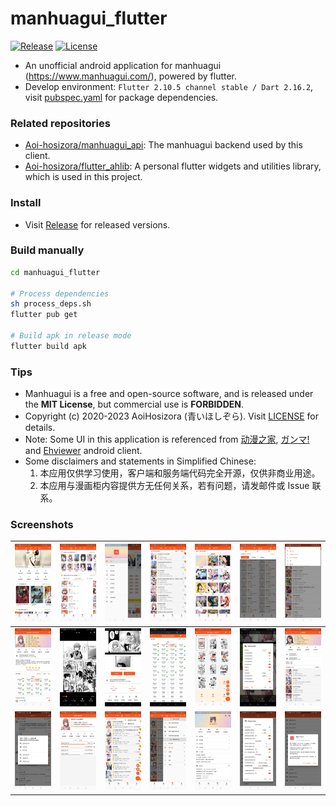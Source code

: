 # manhuagui_flutter

[![Release](https://img.shields.io/github/v/release/Aoi-hosizora/manhuagui_flutter)](https://github.com/Aoi-hosizora/manhuagui_flutter/releases)
[![License](https://img.shields.io/badge/license-mit-blue.svg)](./LICENSE)

+ An unofficial android application for manhuagui (https://www.manhuagui.com/), powered by flutter.
+ Develop environment: `Flutter 2.10.5 channel stable / Dart 2.16.2`, visit [pubspec.yaml](./pubspec.yaml) for package dependencies.

### Related repositories

+ [Aoi-hosizora/manhuagui_api](https://github.com/Aoi-hosizora/manhuagui_api): The manhuagui backend used by this client.
+ [Aoi-hosizora/flutter_ahlib](https://github.com/Aoi-hosizora/flutter_ahlib): A personal flutter widgets and utilities library, which is used in this project.

### Install

+ Visit [Release](https://github.com/Aoi-hosizora/manhuagui_flutter/releases) for released versions.

### Build manually

```bash
cd manhuagui_flutter

# Process dependencies
sh process_deps.sh
flutter pub get

# Build apk in release mode
flutter build apk
```

### Tips

+ Manhuagui is a free and open-source software, and is released under the **MIT License**, but commercial use is **FORBIDDEN**.
+ Copyright (c) 2020-2023 AoiHosizora (青いほしぞら). Visit [LICENSE](./LICENSE) for details.
+ Note: Some UI in this application is referenced from [动漫之家](http://www.idmzj.com/), [ガンマ!](https://ganma.jp/) and [Ehviewer](https://github.com/xiaojieonly/Ehviewer_CN_SXJ) android client.
+ Some disclaimers and statements in Simplified Chinese:
    1. 本应用仅供学习使用，客户端和服务端代码完全开源，仅供非商业用途。
    2. 本应用与漫画柜内容提供方无任何关系，若有问题，请发邮件或 Issue 联系。

### Screenshots

| ![screenshot1](./assets/screenshot1.jpg)   | ![screenshot2](./assets/screenshot2.jpg)   | ![screenshot3](./assets/screenshot3.jpg)   | ![screenshot4](./assets/screenshot4.jpg)   | ![screenshot5](./assets/screenshot5.jpg)   | ![screenshot6](./assets/screenshot6.jpg)   | ![screenshot7](./assets/screenshot7.jpg)   |
|--------------------------------------------|--------------------------------------------|--------------------------------------------|--------------------------------------------|--------------------------------------------|--------------------------------------------|--------------------------------------------|
| ![screenshot8](./assets/screenshot8.jpg)   | ![screenshot9](./assets/screenshot9.jpg)   | ![screenshot10](./assets/screenshot10.jpg) | ![screenshot11](./assets/screenshot11.jpg) | ![screenshot12](./assets/screenshot12.jpg) | ![screenshot13](./assets/screenshot13.jpg) | ![screenshot14](./assets/screenshot14.jpg) |
| ![screenshot15](./assets/screenshot15.jpg) | ![screenshot16](./assets/screenshot16.jpg) | ![screenshot17](./assets/screenshot17.jpg) | ![screenshot18](./assets/screenshot18.jpg) | ![screenshot19](./assets/screenshot19.jpg) | ![screenshot20](./assets/screenshot20.jpg) | ![screenshot21](./assets/screenshot21.jpg) |
